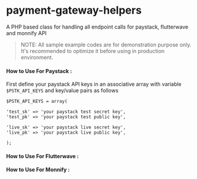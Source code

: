 # payment-gateway-helpers
A PHP based class for handling all endpoint calls for paystack, flutterwave and monnify API

> NOTE: All sample example codes are for demonstration purpose only. It's recommended to optimize it before using in production environment.


#### How to Use For Paystack :
First define your paystack API keys in an associative array with variable `$PSTK_API_KEYS` and key/value pairs as follows 
```
$PSTK_API_KEYS = array(

'test_sk' => 'your paystack test secret key',
'test_pk' => 'your paystack test public key', 
		
'live_sk' => 'your paystack live secret key',
'live_pk' => 'your paystack live public key',
		
);

```

#### How to Use For Flutterwave :

#### How to Use For Monnify :
   
